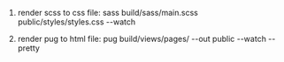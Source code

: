 1. render scss to css file:
sass build/sass/main.scss public/styles/styles.css --watch

2. render pug to html file:
pug build/views/pages/ --out public --watch --pretty
